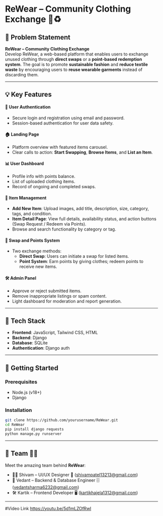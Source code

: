 # ReWear – Community Clothing Exchange 👚♻️



## 🧩 Problem Statement

**ReWear – Community Clothing Exchange**  
Develop ReWear, a web-based platform that enables users to exchange unused clothing through **direct swaps** or a **point-based redemption system**. The goal is to promote **sustainable fashion** and **reduce textile waste** by encouraging users to **reuse wearable garments** instead of discarding them.

---


## 💡 Key Features

#### 👤 User Authentication
- Secure login and registration using email and password.
- Session-based authentication for user data safety.

#### 🏠 Landing Page
- Platform overview with featured items carousel.
- Clear calls to action: **Start Swapping**, **Browse Items**, and **List an Item**.

#### 📊 User Dashboard
- Profile info with points balance.
- List of uploaded clothing items.
- Record of ongoing and completed swaps.

#### 👗 Item Management
- **Add New Item**: Upload images, add title, description, size, category, tags, and condition.
- **Item Detail Page**: View full details, availability status, and action buttons (Swap Request / Redeem via Points).
- Browse and search functionality by category or tag.

#### 🔄 Swap and Points System
- Two exchange methods:
  - **Direct Swap**: Users can initiate a swap for listed items.
  - **Point System**: Earn points by giving clothes; redeem points to receive new items.

#### 🛠️ Admin Panel
- Approve or reject submitted items.
- Remove inappropriate listings or spam content.
- Light dashboard for moderation and report generation.

---

## 🧱 Tech Stack

- **Frontend**: JavaScript, Tailwind CSS, HTML
- **Backend**: Django
- **Database**: SQLite
- **Authentication**: Django auth


---

## 🚀 Getting Started

### Prerequisites
- Node.js (v18+)
- Django

### Installation
```bash
git clone https://github.com/yourusername/ReWear.git
cd ReWear
pip install django requests
python manage.py runserver
```
---
## 🤝 Team 👥✨

Meet the amazing team behind **ReWear**:

- 👨‍💻 Shivam – UI/UX Designer 🎯 (shivampatel13213@gmail.com)
- 🎨 Vedant – Backend & Database Engineer 🗄️ (vedantsharma6232@gmail.com)
- 🛠️ Kartik – Frontend Developer 🖥️  (kartikhajela1312@gmail.com)

---

#Video Link
https://youtu.be/5d1mLZOfRwI
